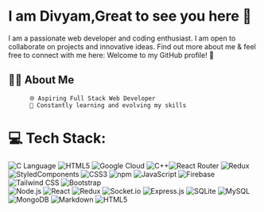 # I am Divyam,Great to see you here 👋

I am a passionate web developer and coding enthusiast. I am open to collaborate on projects and innovative ideas. Find out more about me & feel free to connect with me here:
  Welcome to my GitHub profile! 🌟

##  👨‍💼 About Me
          🌐 Aspiring Full Stack Web Developer
          🚀 Constantly learning and evolving my skills

# 💻 Tech Stack:
![C Language](https://img.shields.io/badge/C-%2300599C.svg?style=for-the-badge&logo=c&logoColor=white) ![HTML5](https://img.shields.io/badge/HTML5-%23E34F26.svg?style=for-the-badge&logo=html5&logoColor=white) ![Google Cloud](https://img.shields.io/badge/Google%20Cloud-%234285F4.svg?style=for-the-badge&logo=google-cloud&logoColor=white) ![C++](https://img.shields.io/badge/C++-%2300599C.svg?style=for-the-badge&logo=c%2B%2B&logoColor=white)![React Router](https://img.shields.io/badge/React%20Router-%2361DAFB.svg?style=for-the-badge&logo=react-router&logoColor=white) ![Redux](https://img.shields.io/badge/Redux-%23764ABC.svg?style=for-the-badge&logo=redux&logoColor=white) ![StyledComponents](https://img.shields.io/badge/Styled%20Components-%23DB7093.svg?style=for-the-badge&logo=styled-components&logoColor=white)  ![CSS3](https://img.shields.io/badge/CSS3-%231572B6.svg?style=for-the-badge&logo=css3&logoColor=white) ![npm](https://img.shields.io/badge/npm-%23000000.svg?style=for-the-badge&logo=npm&logoColor=white)
 ![JavaScript](https://img.shields.io/badge/JavaScript-%23F7DF1E.svg?style=for-the-badge&logo=javascript&logoColor=black)  ![Firebase](https://img.shields.io/badge/Firebase-%23FFCA28.svg?style=for-the-badge&logo=firebase&logoColor=black) ![Tailwind CSS](https://img.shields.io/badge/Tailwind_CSS-%231a202c.svg?style=for-the-badge&logo=tailwind-css&logoColor=white) ![Bootstrap](https://img.shields.io/badge/Bootstrap-%23563D7C.svg?style=for-the-badge&logo=bootstrap&logoColor=white)  
![Node.js](https://img.shields.io/badge/Node.js-%23339933.svg?style=for-the-badge&logo=node.js&logoColor=white) ![React](https://img.shields.io/badge/React-%2361DAFB.svg?style=for-the-badge&logo=react&logoColor=white) ![Redux](https://img.shields.io/badge/Redux-%23764ABC.svg?style=for-the-badge&logo=redux&logoColor=white) ![Socket.io](https://img.shields.io/badge/Socket.io-%23000000.svg?style=for-the-badge&logo=socket.io&logoColor=white) ![Express.js](https://img.shields.io/badge/Express.js-%23404D59.svg?style=for-the-badge) 
 ![SQLite](https://img.shields.io/badge/SQLite-%23003B57.svg?style=for-the-badge&logo=sqlite&logoColor=white)  ![MySQL](https://img.shields.io/badge/MySQL-%234479A1.svg?style=for-the-badge&logo=mysql&logoColor=white) ![MongoDB](https://img.shields.io/badge/MongoDB-%234ea94b.svg?style=for-the-badge&logo=mongodb&logoColor=white)
![Markdown](https://img.shields.io/badge/Markdown-%23000000.svg?style=for-the-badge&logo=markdown&logoColor=white)  ![HTML5](https://img.shields.io/badge/html5-%23E34F26.svg?style=for-the-badge&logo=html5&logoColor=white)

